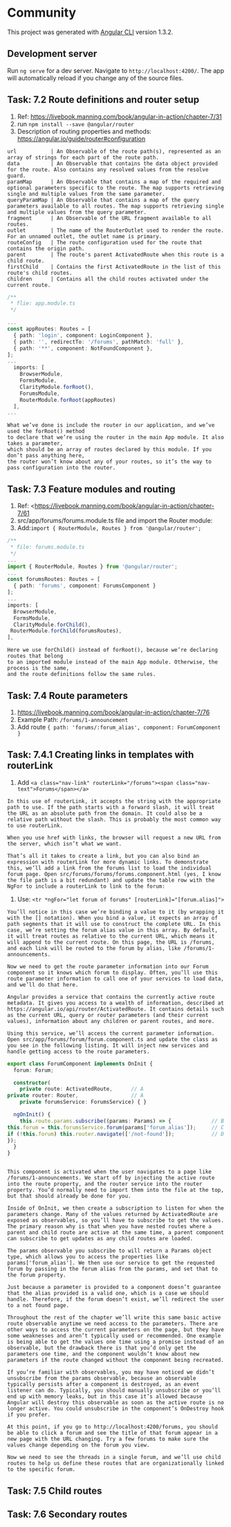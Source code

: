 # Community

This project was generated with [Angular CLI](https://github.com/angular/angular-cli) version 1.3.2.

## Development server

Run `ng serve` for a dev server. Navigate to `http://localhost:4200/`. The app will automatically reload if you change any of the source files.

## Task: 7.2 Route definitions and router setup

1. Ref: <https://livebook.manning.com/book/angular-in-action/chapter-7/31>
2. run ```npm install --save @angular/router```
3. Description  of routing properties and methods: <https://angular.io/guide/router#configuration>

```text
url           | An Observable of the route path(s), represented as an array of strings for each part of the route path.
data          | An Observable that contains the data object provided for the route. Also contains any resolved values from the resolve guard.
paramMap      | An Observable that contains a map of the required and optional parameters specific to the route. The map supports retrieving single and multiple values from the same parameter.
queryParamMap | An Observable that contains a map of the query parameters available to all routes. The map supports retrieving single and multiple values from the query parameter.
fragment      | An Observable of the URL fragment available to all routes.
outlet        | The name of the RouterOutlet used to render the route. For an unnamed outlet, the outlet name is primary.
routeConfig   | The route configuration used for the route that contains the origin path.
parent        | The route's parent ActivatedRoute when this route is a child route.
firstChild    | Contains the first ActivatedRoute in the list of this route's child routes.
children      | Contains all the child routes activated under the current route.
```

```typescript
/**
 * flie: app.module.ts
 */

...
const appRoutes: Routes = [
  { path: 'login', component: LoginComponent },
  { path: '', redirectTo: '/forums', pathMatch: 'full' },
  { path: '**', component: NotFoundComponent },
];
...
  imports: [
    BrowserModule,
    FormsModule,
    ClarityModule.forRoot(),
    ForumsModule,
    RouterModule.forRoot(appRoutes)
  ],
...
```

```text
What we’ve done is include the router in our application, and we’ve used the forRoot() method
to declare that we’re using the router in the main App module. It also takes a parameter,
which should be an array of routes declared by this module. If you don’t pass anything here,
the router won’t know about any of your routes, so it’s the way to pass configuration into the router.
```

## Task: 7.3 Feature modules and routing

1. Ref: <<https://livebook.manning.com/book/angular-in-action/chapter-7/61>
2. src/app/forums/forums.module.ts file and import the Router module:
3. Add:```import { RouterModule, Routes } from '@angular/router';```

```TypeScript
/**
 * file: forums.module.ts
 */
...
import { RouterModule, Routes } from '@angular/router';
...
const forumsRoutes: Routes = [
  { path: 'forums', component: ForumsComponent }
];
...
imports: [
  BrowserModule,
  FormsModule,
  ClarityModule.forChild(),
 RouterModule.forChild(forumsRoutes),
],

```

```text
Here we use forChild() instead of forRoot(), because we’re declaring routes that belong
to an imported module instead of the main App module. Otherwise, the process is the same,
and the route definitions follow the same rules.
```

## Task: 7.4 Route parameters

1. <https://livebook.manning.com/book/angular-in-action/chapter-7/76>
2. Example Path: ```/forums/1-announcement```
3. Add route ```{ path: 'forums/:forum_alias', component: ForumComponent }```

## Task: 7.4.1 Creating links in templates with routerLink

1. Add ```<a class="nav-link" routerLink="/forums"><span class="nav-text">Forums</span></a>```

```text
In this use of routerLink, it accepts the string with the appropriate path to use. If the path starts with a forward slash, it will treat the URL as an absolute path from the domain. It could also be a relative path without the slash. This is probably the most common way to use routerLink.

When you use href with links, the browser will request a new URL from the server, which isn’t what we want.

That’s all it takes to create a link, but you can also bind an expression with routerLink for more dynamic links. To demonstrate this, we’ll add a link from the forums list to load the individual forum page. Open src/forums/forums/forums.component.html (yes, I know the file path is a bit redundant) and update the table row with the NgFor to include a routerLink to link to the forum:
```

1. Use: ```<tr *ngFor="let forum of forums" [routerLink]="[forum.alias]">```

```Text
You’ll notice in this case we’re binding a value to it (by wrapping it with the [] notation). When you bind a value, it expects an array of path segments that it will use to construct the complete URL. In this case, we’re setting the forum alias value in this array. By default, it will treat routes as relative to the current URL, which means it will append to the current route. On this page, the URL is /forums, and each link will be routed to the forum by alias, like /forums/1-announcements.

Now we need to get the route parameter information into our Forum component so it knows which forum to display. Often, you’ll use this route parameter information to call one of your services to load data, and we’ll do that here.

Angular provides a service that contains the currently active route metadata. It gives you access to a wealth of information, described at https://angular.io/api/router/ActivatedRoute. It contains details such as the current URL, query or router parameters (and their current values), information about any children or parent routes, and more.

Using this service, we’ll access the current parameter information. Open src/app/forums/forum/forum.component.ts and update the class as you see in the following listing. It will inject new services and handle getting access to the route parameters.

```

```TypeSCript
export class ForumComponent implements OnInit {
  forum: Forum;

  constructor(
    private route: ActivatedRoute,      // A
private router: Router,                 // A
    private forumsService: ForumsService) { }

  ngOnInit() {
    this.route.params.subscribe((params: Params) => {             // B
this.forum = this.forumsService.forum(params['forum_alias']);     // C
if (!this.forum) this.router.navigate(['/not-found']);            // D
});
  }
}
```

```Text

This component is activated when the user navigates to a page like /forums/1-announcements. We start off by injecting the active route into the route property, and the router service into the router property. You’d normally need to import them into the file at the top, but that should already be done for you.

Inside of OnInit, we then create a subscription to listen for when the parameters change. Many of the values returned by ActivatedRoute are exposed as observables, so you’ll have to subscribe to get the values. The primary reason why is that when you have nested routes where a parent and child route are active at the same time, a parent component can subscribe to get updates as any child routes are loaded.

The params observable you subscribe to will return a Params object type, which allows you to access the properties like params['forum_alias']. We then use our service to get the requested forum by passing in the forum alias from the params, and set that to the forum property.

Just because a parameter is provided to a component doesn’t guarantee that the alias provided is a valid one, which is a case we should handle. Therefore, if the forum doesn’t exist, we’ll redirect the user to a not found page.

Throughout the rest of the chapter we’ll write this same basic active route observable anytime we need access to the parameters. There are other ways to access the current parameters on the page, but they have some weaknesses and aren’t typically used or recommended. One example is being able to get the values one time using a promise instead of an observable, but the drawback there is that you’d only get the parameters one time, and the component wouldn’t know about new parameters if the route changed without the component being recreated.

If you’re familiar with observables, you may have noticed we didn’t unsubscribe from the params observable, because an observable typically persists after a component is destroyed, as an event listener can do. Typically, you should manually unsubscribe or you’ll end up with memory leaks, but in this case it’s allowed because Angular will destroy this observable as soon as the active route is no longer active. You could unsubscribe in the component’s OnDestroy hook if you prefer.

At this point, if you go to http://localhost:4200/forums, you should be able to click a forum and see the title of that forum appear in a new page with the URL changing. Try a few forums to make sure the values change depending on the forum you view.

Now we need to see the threads in a single forum, and we’ll use child routes to help us define these routes that are organizationally linked to the specific forum.
```

## Task: 7.5 Child routes

## Task: 7.6 Secondary routes
